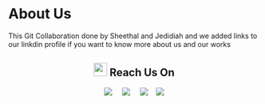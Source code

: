 # About Us
 This Git Collaboration done by Sheethal and Jedidiah and we added links to our linkdin profile if you want to know more about us and our works
 

 <h2  align="center"><img src="https://user-images.githubusercontent.com/5679180/79618120-0daffb80-80be-11ea-819e-d2b0fa904d07.gif" width="27px"> Reach Us On</h2>
 <p align="center">
     <a target="_blank"href="https://www.linkedin.com/in/sheethal-mathew-4579a0a5/"><img src="https://img.shields.io/badge/Sheethal linkedin-%230077B5.svg?&style=for-the-badge&logo=linkedin&logoColor=white" /></a>&nbsp;&nbsp;&nbsp;&nbsp;
   <a target="_blank"href="https://www.linkedin.com/in/jedidiahjohn/"><img src="https://img.shields.io/badge/Jedidiah linkedin-%231DA1F2.svg?&style=for-the-badge&logo=linkedin&logoColor=white" /></a>&nbsp;&nbsp;&nbsp;&nbsp;
       <a target="_blank"href="https://github.com/ssm29njit"><img src="https://img.shields.io/badge/Sheethal github-%23100000.svg?&style=for-the-badge&logo=github&logoColor=white" /></a> &nbsp;&nbsp;
         <a target="_blank"href="https://github.com/JedidiahJohnNagarajan"><img src="https://img.shields.io/badge/Jedidiah github-%23100000.svg?&style=for-the-badge&logo=github&logoColor=white" /></a>
 </p>
 <p align="center">

</p>